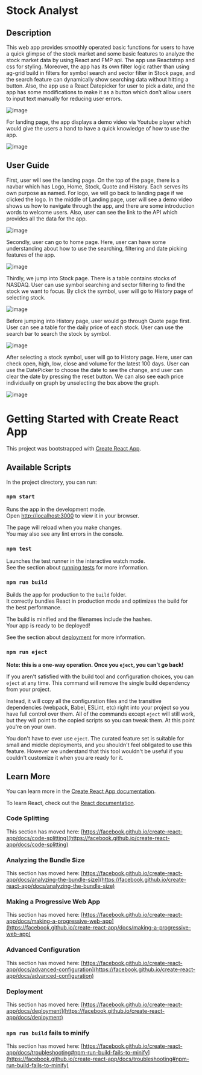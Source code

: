 # Stock Analyst
## Description

This web app provides smoothly operated basic functions for users to have a quick glimpse of the stock market and some basic features to analyze the stock market data by using React and FMP api. The app use Reactstrap and css for styling.
Moreover, the app has its own filter logic rather than using ag-grid build in filters for symbol search and sector filter in Stock page, and the search feature can dynamically show searching data without hitting a button. Also, the app use a React Datepicker for user to pick a date, and the app has some modifications to make it as a button which don’t allow users to input text manually for reducing user errors.

![image](https://user-images.githubusercontent.com/115144351/203473428-cacf6f67-9ed0-4970-a766-387f522eb987.png)

For landing page, the app displays a demo video via Youtube player which would give the users a hand to have a quick knowledge of how to use the app.

![image](https://user-images.githubusercontent.com/115144351/203473444-dfa09057-4bd4-4081-8a78-ee5ebc0254ce.png)

## User Guide

First, user will see the landing page. On the top of the page, there is a navbar which has Logo, Home, Stock, Quote and History. Each serves its own purpose as named. For logo, we will go back to landing page if we clicked the logo. In the middle of Landing page, user will see a demo video shows us how to navigate through the app, and there are some introduction words to welcome users. Also, user can see the link to the API which provides all the data for the app.

![image](https://user-images.githubusercontent.com/115144351/203473982-0f5ef950-9b90-43c8-a184-fee1796c74f4.png)

Secondly, user can go to home page. Here, user can have some understanding about how to use the searching, filtering and date picking features of the app.

![image](https://user-images.githubusercontent.com/115144351/203474020-e7786c3d-7194-457a-881a-e3133e88b640.png)

Thirdly, we jump into Stock page. There is a table contains stocks of NASDAQ. User can use symbol searching and sector filtering to find the stock we want to focus. By click the symbol, user will go to History page of selecting stock. 

![image](https://user-images.githubusercontent.com/115144351/203474053-96271d2c-cb06-4ac9-8ff8-d18321c60f4e.png)

Before jumping into History page, user would go through Quote page first. User can see a table for the daily price of each stock. User can use the search bar to search the stock by symbol.

![image](https://user-images.githubusercontent.com/115144351/203474103-858e8f28-9008-4a7a-a4cc-365dc52f2ebc.png)

After selecting a stock symbol, user will go to History page. Here, user can check open, high, low, close and volume for the latest 100 days. User can use the DatePicker to choose the date to see the change, and user can clear the date by pressing the reset button. We can also see each price individually on graph by unselecting the box above the graph.

![image](https://user-images.githubusercontent.com/115144351/203474144-4ec4f8a6-f2ad-4db4-a9ad-d13995cf3365.png)

# Getting Started with Create React App

This project was bootstrapped with [Create React App](https://github.com/facebook/create-react-app).

## Available Scripts

In the project directory, you can run:

### `npm start`

Runs the app in the development mode.\
Open [http://localhost:3000](http://localhost:3000) to view it in your browser.

The page will reload when you make changes.\
You may also see any lint errors in the console.

### `npm test`

Launches the test runner in the interactive watch mode.\
See the section about [running tests](https://facebook.github.io/create-react-app/docs/running-tests) for more information.

### `npm run build`

Builds the app for production to the `build` folder.\
It correctly bundles React in production mode and optimizes the build for the best performance.

The build is minified and the filenames include the hashes.\
Your app is ready to be deployed!

See the section about [deployment](https://facebook.github.io/create-react-app/docs/deployment) for more information.

### `npm run eject`

**Note: this is a one-way operation. Once you `eject`, you can't go back!**

If you aren't satisfied with the build tool and configuration choices, you can `eject` at any time. This command will remove the single build dependency from your project.

Instead, it will copy all the configuration files and the transitive dependencies (webpack, Babel, ESLint, etc) right into your project so you have full control over them. All of the commands except `eject` will still work, but they will point to the copied scripts so you can tweak them. At this point you're on your own.

You don't have to ever use `eject`. The curated feature set is suitable for small and middle deployments, and you shouldn't feel obligated to use this feature. However we understand that this tool wouldn't be useful if you couldn't customize it when you are ready for it.

## Learn More

You can learn more in the [Create React App documentation](https://facebook.github.io/create-react-app/docs/getting-started).

To learn React, check out the [React documentation](https://reactjs.org/).

### Code Splitting

This section has moved here: [https://facebook.github.io/create-react-app/docs/code-splitting](https://facebook.github.io/create-react-app/docs/code-splitting)

### Analyzing the Bundle Size

This section has moved here: [https://facebook.github.io/create-react-app/docs/analyzing-the-bundle-size](https://facebook.github.io/create-react-app/docs/analyzing-the-bundle-size)

### Making a Progressive Web App

This section has moved here: [https://facebook.github.io/create-react-app/docs/making-a-progressive-web-app](https://facebook.github.io/create-react-app/docs/making-a-progressive-web-app)

### Advanced Configuration

This section has moved here: [https://facebook.github.io/create-react-app/docs/advanced-configuration](https://facebook.github.io/create-react-app/docs/advanced-configuration)

### Deployment

This section has moved here: [https://facebook.github.io/create-react-app/docs/deployment](https://facebook.github.io/create-react-app/docs/deployment)

### `npm run build` fails to minify

This section has moved here: [https://facebook.github.io/create-react-app/docs/troubleshooting#npm-run-build-fails-to-minify](https://facebook.github.io/create-react-app/docs/troubleshooting#npm-run-build-fails-to-minify)
